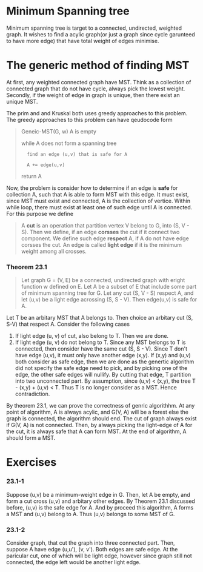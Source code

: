 
# Minimum Spanning tree #

Minimum spanning tree is target to a connected, undirected, weighted graph. It wishes to find a acylic graph(or just a graph since cycle garunteed to have more edge) that have total weight of edges minimise.

# The generic method of finding MST #
At first, any weighted connected graph have MST. Think as a collection of connected graph that do not have cycle, always pick the lowest weight. Secondly, if the weight of edge in graph is unique, then there exist an unique MST. 

The prim and and Kruskal both uses greedy approaches to this problem. 
The greedy approaches to this problem can have qeudocode form

> Geneic-MST(G, w)
>   A is empty
>
>   while A does not form a spanning tree
>
>       find an edge (u,v) that is safe for A
>
>       A += edge(u,v)
>
>   return A
>

Now, the problem is consider how to determine if an edge is **safe** for collection A, such that A is able to form MST with this edge. It must exist, since MST must exist and connected, A is the collection of vertice. Within while loop, there must exist at least one of such edge until A is connected. For this purpose we define

> A **cut** is an operation that partition vertex V belong to G, into (S, V - S). Then we define, if an edge **corsses** the cut if it connect two component. We define such edge **respect** A, if A do not have edge corsses the cut. An edge is called **light edge** if it is the minimum weight among all crosses.

### Theorem 23.1 ###
>Let graph G = (V, E) be a connected, undirected graph with eright function w defined on E. Let A be a subset of E that include some part of minimum spanning tree for G. Let any cut (S, V - S) respect A, and let (u,v) be a light edge acrossing (S, S - V). Then edge(u,v) is safe for A.

Let T be an arbitary MST that A belongs to. Then choice an arbitary cut (S, S-V) that respect A. Consider the following cases
1. If light edge (u, v) of cut, also belong to T. Then we are done.
2. If light edge (u, v) do not belong to T. Since any MST belongs to T is connected, then consider have the same cut (S, S - V). Since T don't have edge (u,v), it must only have another edge (x,y). If (x,y) and (u,v) both consider as safe edge, then we are done as the genertic algorithm did not specify the safe edge need to pick, and by picking one of the edge, the other safe edges will nullify. By cutting that edge, T partition into two unconnected part. By assumption, since (u,v) < (x,y), the tree T - (x,y) + (u,v) < T. Thus T is no longer consider as a MST. Hence contradiction. 

By theorem 23.1, we can prove the correctness of genric algorithhm. At any point of algorithm, A is always acylic, and G(V, A) will be a forest else the graph is connected, the algorithm should end. The cut of graph always exist if G(V, A) is not connected. Then, by always picking the light-edge of A for the cut, it is always safe that A can form MST. At the end of algorithm, A should form a MST. 


# Exercises #

### 23.1-1 ###
Suppose (u,v) be a minimum-weight edge in G. Then, let A be empty, and form a cut cross (u,v) and arbitary other edges. By Theorem 23.1 discussed before, (u,v) is the safe edge for A. And by proceed this algorithm, A forms a MST and (u,v) belong to A. Thus (u,v) belongs to some MST of G.


### 23.1-2 ###
Consider graph, that cut the graph into three connected part. Then, suppose A have edge (u,u'), (v, v'). Both edges are safe edge. At the paricular cut, one of which will be light edge, however since graph still not connected, the edge left would be another light edge.




